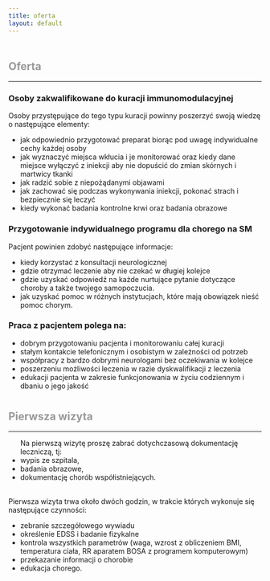 ```yaml
---
title: oferta
layout: default
---
```

<h2 style="color: #999999; margin-top: 50px">Oferta</h2>
<hr>
<h3>Osoby zakwalifikowane do kuracji immunomodulacyjnej</h3>

Osoby przystępujące do tego typu kuracji powinny poszerzyć swoją wiedzę o następujące elementy:
<ul>
    <li>jak odpowiednio przygotować preparat biorąc pod uwagę indywidualne cechy każdej osoby</li>
    <li>jak wyznaczyć miejsca wkłucia i je monitorować oraz kiedy dane miejsce wyłączyć z iniekcji aby nie dopuścić do zmian skórnych i martwicy tkanki</li>
    <li>jak radzić sobie z niepożądanymi objawami</li>
    <li>jak zachować się podczas wykonywania iniekcji, pokonać strach i bezpiecznie się leczyć</li>
    <li>kiedy wykonać badania kontrolne krwi oraz badania obrazowe</li>
</ul>

<h3>Przygotowanie indywidualnego programu dla chorego na SM</h3>
Pacjent powinien zdobyć następujące informacje:
<ul>
    <li>kiedy korzystać z konsultacji neurologicznej</li>
    <li>gdzie otrzymać leczenie aby nie czekać w długiej kolejce</li>
    <li>gdzie uzyskać odpowiedź na każde nurtujące pytanie dotyczące choroby a także twojego samopoczucia.</li>
    <li>jak uzyskać pomoc w różnych instytucjach, które mają obowiązek nieść pomoc chorym.</li>
</ul>

<h3>Praca z pacjentem polega na:</h3>
<ul>
    <li>dobrym przygotowaniu pacjenta i monitorowaniu całej kuracji</li>
    <li>stałym kontakcie telefonicznym i osobistym w zależności od potrzeb</li>
    <li>współpracy z bardzo dobrymi neurologami bez oczekiwania w kolejce</li>
    <li>poszerzeniu możliwości leczenia w razie dyskwalifikacji z leczenia</li>
    <li>edukacji pacjenta w zakresie funkcjonowania w życiu codziennym i dbaniu o jego jakość</li>
</ul>


<h2 style="color: #999999; margin-top: 40px">Pierwsza wizyta</h2>
<hr>
<ul>
Na pierwszą wizytę proszę zabrać dotychczasową dokumentację leczniczą, tj:
    <li>wypis ze szpitala,</li>
    <li>badania obrazowe,</li>
    <li>dokumentację chorób współistniejących.</li>
</ul>

<br>
Pierwsza wizyta trwa około dwóch godzin, w trakcie których wykonuje się następujące czynności:
<ul>
    <li>zebranie szczegółowego wywiadu</li>
    <li>określenie EDSS i badanie fizykalne</li>
<li>kontrola wszystkich parametrów (waga, wzrost z obliczeniem BMI, temperatura ciała, RR aparatem  BOSA z programem komputerowym)</li>
    <li>przekazanie informacji o chorobie </li>
    <li>edukacja chorego.</li>
</ul>

<!-- <h2 style="color: #999999; margin-top: 40px">Cennik</h2>
<hr> -->
